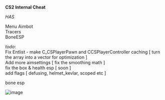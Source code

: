 __**CS2 Internal Cheat**__


*HAS*    
  
Menu
Aimbot  
Tracers  
BoneESP

       
*todo*:  
Fix Entlist - make C_CSPlayerPawn and CCSPlayerController caching [  turn the array into a vector for optimization  ]  
Add more aimsettings [  fix the smoothing math  ]  
fix the box & health esp [  soon  ]  
add flags [  defusing, helmet_kevlar, scoped etc  ]  





bone esp  

![image](https://github.com/user-attachments/assets/bb45bd02-2275-48e4-af6c-a5d11357e241)

